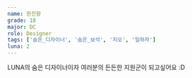 ```yaml
---
name: 한진향
grade: 18
major: DC
role: Designer
tags: ['숨은_디자이너', '숨은_보석', '지오', '일하자']
luna: 2
---
```

LUNA의 숨은 디자이너이자 여러분의 든든한 지원군이 되고싶어요 :D